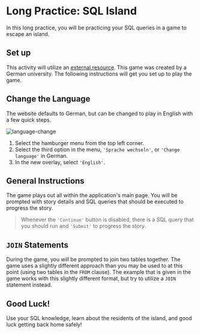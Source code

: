 # Long Practice: SQL Island

In this long practice, you will be practicing your SQL queries in a game to
escape an island.

## Set up

This activity will utilize an [external resource]. 
This game was created by a German university. The following instructions will 
get you set up to play the game.

## Change the Language

The website defaults to German, but can be changed to play in English with a few 
quick steps.

![language-change]

1. Select the hamburger menu from the top left corner.
2. Select the third option in the menu, `'Sprache wechseln'`, or `'Change language'`
in German.
3. In the new overlay, select `'English'`.

## General Instructions

The game plays out all within the application's main page. You will be prompted
with story details and SQL queries that should be executed to progress the 
story.

> Whenever the `'Continue'` button is disabled, there is a SQL query that you 
> should run and `'Submit'` to progress the story.

## `JOIN` Statements

During the game, you will be prompted to join two tables together. The game uses
a slightly different approach than you may be used to at this point (using two 
tables in the `FROM` clause). The example that is given in the game works with 
this slightly different format, but try to utilize a `JOIN` statement instead.

## Good Luck!

Use your SQL knowledge, learn about the residents of the island, and good luck 
getting back home safely!

[external resource]: https://sql-island.informatik.uni-kl.de/
[language-change]: https://appacademy-open-assets.s3.us-west-1.amazonaws.com/Modular-Curriculum/content/module-04/week-10/practices/sql-island-language-menu.png
